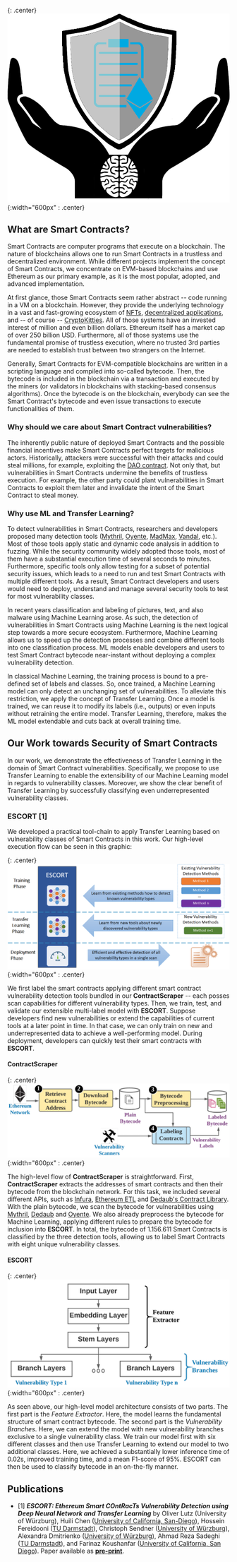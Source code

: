 <!-- ## Why should we care about Smart Contract Vulnerability? -->
<!--[title](url "Hover title")-->
{: .center}
![logo](./assets/images/logo2.png "Project Logo" ){:width="600px" : .center}

## What are Smart Contracts?

Smart Contracts are computer programs that execute on a blockchain. The nature of blockchains allows one to run Smart Contracts in a trustless and decentralized environment. While different projects implement the concept of Smart Contracts, we concentrate on EVM-based blockchains and use Ethereum as our primary example, as it is the most popular, adopted, and advanced implementation. 

At first glance, those Smart Contracts seem rather abstract -- code running in a VM on a blockchain. However, they provide the underlying technology in a vast and fast-growing ecosystem of [NFTs](https://www.theverge.com/22310188/nft-explainer-what-is-blockchain-crypto-art-faq "NFTs explained"), [decentralized applications](https://ethereum.org/en/dapps/ "Ethereum dApps"), and -- of course -- [CryptoKitties](https://www.cryptokitties.co/ "CryptoKitties Website"). All of those systems have an invested interest of million and even billion dollars. Ethereum itself has a market cap of over 250 billion USD. Furthermore, all of those systems use the fundamental promise of trustless execution, where no trusted 3rd parties are needed to establish trust between two strangers on the Internet.

Generally, Smart Contracts for EVM-compatible blockchains are written in a scripting language and compiled into so-called bytecode. Then, the bytecode is included in the blockchain via a transaction and executed by the miners (or validators in blockchains with stacking-based consensus algorithms). Once the bytecode is on the blockchain, everybody can see the Smart Contract's bytecode and even issue transactions to execute functionalities of them.

### Why should we care about Smart Contract vulnerabilities?

The inherently public nature of deployed Smart Contracts and the possible financial incentives make Smart Contracts perfect targets for malicious actors. Historically, attackers were successful with their attacks and could steal millions, for example, exploiting the [DAO contract](https://www.gemini.com/cryptopedia/the-dao-hack-makerdao#section-the-dao-hack "DAO Hack"). Not only that, but vulnerabilities in Smart Contracts undermine the benefits of trustless execution. For example, the other party could plant vulnerabilities in Smart Contracts to exploit them later and invalidate the intent of the Smart Contract to steal money.

### Why use ML and Transfer Learning?

To detect vulnerabilities in Smart Contracts, researchers and developers proposed many detection tools ([Mythril](https://github.com/ConsenSys/mythril "Mythril GitHub Repository"), [Oyente](https://github.com/enzymefinance/oyente "Oyente GitHub Repository"), [MadMax](https://github.com/nevillegrech/MadMax "MadMax GitHub Repository"), [Vandal](https://github.com/usyd-blockchain/vandal "Vandal GitHub Repository"), etc.). Most of those tools apply static and dynamic code analysis in addition to fuzzing. While the security community widely adopted those tools, most of them have a substantial execution time of several seconds to minutes. Furthermore, specific tools only allow testing for a subset of potential security issues, which leads to a need to run and test Smart Contracts with multiple different tools. As a result, Smart Contract developers and users would need to deploy, understand and manage several security tools to test for most vulnerability classes.

In recent years classification and labeling of pictures, text, and also malware using Machine Learning arose. As such, the detection of vulnerabilities in Smart Contracts using Machine Learning is the next logical step towards a more secure ecosystem. Furthermore, Machine Learning allows us to speed up the detection processes and combine different tools into one classification process. ML models enable developers and users to test Smart Contract bytecode near-instant without deploying a complex vulnerability detection.

In classical Machine Learning, the training process is bound to a pre-defined set of labels and classes. So, once trained, a Machine Learning model can only detect an unchanging set of vulnerabilities. To alleviate this restriction, we apply the concept of Transfer Learning. Once a model is trained, we can reuse it to modify its labels (i.e., outputs) or even inputs without retraining the entire model. Transfer Learning, therefore, makes the ML model extendable and cuts back at overall training time.

## Our Work towards Security of Smart Contracts

In our work, we demonstrate the effectiveness of Transfer Learning in the domain of Smart Contract vulnerabilities. Specifically, we propose to use Transfer Learning to enable the extensibility of our Machine Learning model in regards to vulnerability classes. Moreover, we show the clear benefit of Transfer Learning by successfully classifying even underrepresented vulnerability classes.

### ESCORT [1]

<!---->

We developed a practical tool-chain to apply Transfer Learning based on vulnerability classes of Smart Contracts in this work. Our high-level execution flow can be seen in this graphic:

{: .center}
![logo](./assets/images/overview_escort.png "Overview Workflow" ){:width="600px" : .center}

We first label the smart contracts applying different smart contract vulnerability detection tools bundled in our **ContractScraper** -- each posses scan capabilities for different vulnerability types. Then, we train, test, and validate our extensible multi-label model with **ESCORT**. Suppose developers find new vulnerabilities or extend the capabilities of current tools at a later point in time. In that case, we can only train on new and underrepresented data to achieve a well-performing model. During deployment, developers can quickly test their smart contracts with **ESCORT**. 

#### ContractScraper

{: .center}
![logo](./assets/images/overview_contractscraper.png "Overview ContractScraper" ){:width="600px" : .center}

The high-level flow of **ContractScraper** is straightforward. First, **ContractScraper** extracts the addresses of smart contracts and then their bytecode from the blockchain network. For this task, we included several different APIs, such as [Infura](https://infura.io/ "Infura"), [Ethereum ETL](https://github.com/blockchain-etl/ethereum-etl "Ethereum ETL GitHub") and [Dedaub's Contract Library](https://contract-library.com/ "Contract Library by Dedaub"). With the plain bytecode, we scan the bytecode for vulnerabilities using [Mythril](https://github.com/ConsenSys/mythril "Mythril GitHub Repository"), [Dedaub](https://contract-library.com/ "Contract Library by Dedaub") and [Oyente](https://github.com/enzymefinance/oyente "Oyente GitHub Repository"). We also already preprocess the bytecode for Machine Learning, applying different rules to prepare the bytecode for inclusion into **ESCORT**.
In total, the bytecode of 1.156.611 Smart Contracts is classified by the three detection tools, allowing us to label Smart Contracts with eight unique vulnerability classes. 

#### ESCORT 

{: .center}
![logo](./assets/images/overview_ml.png "Overview Escort" ){:width="600px" : .center}

As seen above, our high-level model architecture consists of two parts. The first part is the *Feature Extractor*. Here, the model learns the fundamental structure of smart contract bytecode. The second part is the *Vulnerability Branches*. Here, we can extend the model with new vulnerability branches exclusive to a single vulnerability class. We train our model first with six different classes and then use Transfer Learning to extend our model to two additional classes. Here, we achieved a substantially lower inference time of 0.02s, improved training time, and a mean F1-score of 95%. ESCORT can then be used to classify bytecode in an on-the-fly manner.

## Publications
 * [1] **_ESCORT: Ethereum Smart COntRacTs Vulnerability Detection using Deep Neural Network and Transfer Learning_** by Oliver Lutz (University of Würzburg), Huili Chen ([University of California, San-Diego](https://sites.google.com/eng.ucsd.edu/huilichen/home)), Hossein Fereidooni ([TU Darmstadt](https://www.informatik.tu-darmstadt.de/systemsecurity/people_sys/people_details_sys_48576.en.jsp)), Christoph Sendner ([University of Würzburg](https://se.informatik.uni-wuerzburg.de/secure-software-systems-group/staff0/christoph-sendner/)), Alexandra Dmitrienko ([University of Würzburg](https://se.informatik.uni-wuerzburg.de/secure-software-systems-group/staff0/alexandra-dmitrienko/)), Ahmad Reza Sadeghi ([TU Darmstadt](https://www.informatik.tu-darmstadt.de/systemsecurity/people_sys/people_details_sys_45184.en.jsp)), and Farinaz Koushanfar ([University of California, San Diego](https://farinaz.eng.ucsd.edu/home)). Paper available as **[pre-print](https://arxiv.org/pdf/2103.12607.pdf)**.
